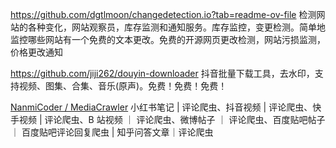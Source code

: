 

https://github.com/dgtlmoon/changedetection.io?tab=readme-ov-file  检测网站的各种变化，网站观察员，库存监测和通知服务。库存监控，变更检测。简单地监控哪些网站有一个免费的文本更改。免费的开源网页更改检测，网站污损监测，价格更改通知

https://github.com/jiji262/douyin-downloader  抖音批量下载工具，去水印，支持视频、图集、合集、音乐(原声)。免费！免费！免费！


[NanmiCoder / MediaCrawler](https://github.com/NanmiCoder/MediaCrawler)
  小红书笔记 | 评论爬虫、抖音视频 | 评论爬虫、快手视频 | 评论爬虫、B 站视频 ｜ 评论爬虫、微博帖子 ｜ 评论爬虫、百度贴吧帖子 ｜ 百度贴吧评论回复爬虫 | 知乎问答文章｜评论爬虫